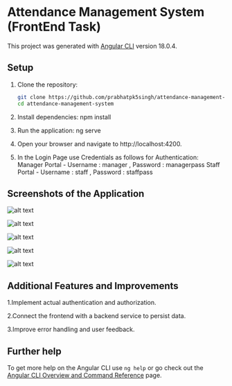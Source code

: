# Attendance Management System (FrontEnd Task)
 
 This project was generated with [Angular CLI](https://github.com/angular/angular-cli) version 18.0.4.

## Setup

1. Clone the repository:
   ```bash
   git clone https://github.com/prabhatpk5singh/attendance-management-system.git
   cd attendance-management-system

2. Install dependencies:
    npm install

3. Run the application:
    ng serve

4. Open your browser and navigate to http://localhost:4200.

5. In the Login Page use Credentials as follows for Authentication:
    Manager Portal - Username : manager , Password : managerpass
    Staff Portal - Username : staff , Password : staffpass

## Screenshots of the Application


![alt text](<Screenshot (40).png>) 

![alt text](<Screenshot (41).png>) 

![alt text](<Screenshot (42).png>) 

![alt text](<Screenshot (43).png>)

![alt text](<Screenshot (44).png>) 

## Additional Features and Improvements
1.Implement actual authentication and authorization.

2.Connect the frontend with a backend service to persist data.

3.Improve error handling and user feedback.

## Further help

To get more help on the Angular CLI use `ng help` or go check out the [Angular CLI Overview and Command Reference](https://angular.dev/tools/cli) page.
